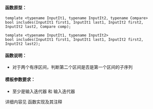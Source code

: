 
#### 函数原型：
```
template <typename InputIt1, typename InputIt2, typename Compare>
bool includes(InputIt1 first1, InputIt1 last1, InputIt2 first2, InputIt2 last2, Compare comp);

template <typename InputIt1, typename InputIt2>
bool includes(InputIt1 first1, InputIt1 last1, InputIt2 first2, InputIt2 last2);
```

#### 函数说明：
* 对于两个有序区间，判断第二个区间是否是第一个区间的子序列

#### 模板参数要求：
* 至少是输入迭代器 和 输入迭代器

详细内容见 函数实现及其注释


